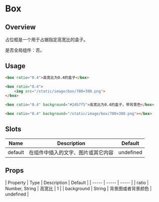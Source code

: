 # Box

## Overview

占位框是一个用于占据指定高宽比的盒子。

是否全局组件：否。

## Usage

```HTML
<box ratio="0.4">高宽比为0.4的盒子</box>

<box ratio="0.4">
    <img src="/static/image/box/700×300.png">
</box>

<box ratio="0.4" background="#2db7f5">高宽比为0.4的盒子，带背景色</box>

<box ratio="0.4" background="/static/image/box/700×300.png"></box>
```

## Slots

| Name | Description | Default |
| ----- | ----- | ----- |
| default | 在组件中插入的文字、图片或其它内容 | undefined |

## Props

| Property | Type | Description | Default |
| ----- | ----- | ----- |
| ratio | Number, String | 高宽比 | 1 |
| background | String | 背景图或者背景颜色 | undefined |
